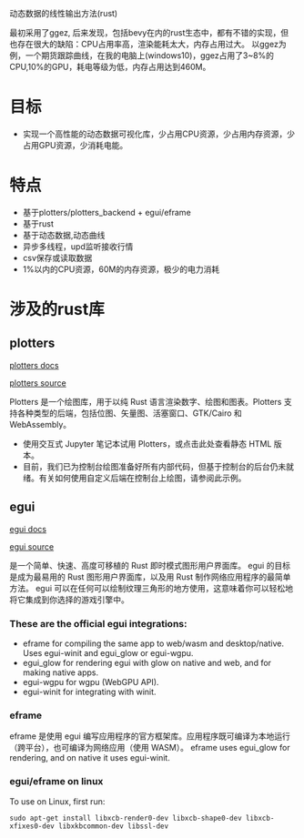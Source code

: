 动态数据的线性输出方法(rust)

最初采用了ggez, 后来发现，包括bevy在内的rust生态中，都有不错的实现，但也存在很大的缺陷：CPU占用率高，渲染能耗太大，内存占用过大。
以ggez为例，一个期货跟踪曲线，在我的电脑上(windows10)，ggez占用了3~8%的CPU,10%的GPU，耗电等级为低，内存占用达到460M。

# 目标

- 实现一个高性能的动态数据可视化库，少占用CPU资源，少占用内存资源，少占用GPU资源，少消耗电能。

# 特点

- 基于plotters/plotters_backend + egui/eframe 
- 基于rust
- 基于动态数据,动态曲线
- 异步多线程，upd监听接收行情
- csv保存或读取数据
- 1%以内的CPU资源，60M的内存资源，极少的电力消耗


# 涉及的rust库

## plotters

[plotters docs](https://docs.rs/plotters/latest/plotters/)

[plotters source](https://github.com/plotters-rs/plotters)

Plotters 是一个绘图库，用于以纯 Rust 语言渲染数字、绘图和图表。Plotters 支持各种类型的后端，包括位图、矢量图、活塞窗口、GTK/Cairo 和 WebAssembly。
- 使用交互式 Jupyter 笔记本试用 Plotters，或点击此处查看静态 HTML 版本。
- 目前，我们已为控制台绘图准备好所有内部代码，但基于控制台的后台仍未就绪。有关如何使用自定义后端在控制台上绘图，请参阅此示例。

 
## egui

[egui docs](https://docs.rs/egui/latest/egui/)

[egui source](https://github.com/emilk/egui)

是一个简单、快速、高度可移植的 Rust 即时模式图形用户界面库。
egui 的目标是成为最易用的 Rust 图形用户界面库，以及用 Rust 制作网络应用程序的最简单方法。
egui 可以在任何可以绘制纹理三角形的地方使用，这意味着你可以轻松地将它集成到你选择的游戏引擎中。

### These are the official egui integrations:

- eframe for compiling the same app to web/wasm and desktop/native. Uses egui-winit and egui_glow or egui-wgpu.
- egui_glow for rendering egui with glow on native and web, and for making native apps.
- egui-wgpu for wgpu (WebGPU API).
- egui-winit for integrating with winit.

### eframe

eframe 是使用 egui 编写应用程序的官方框架库。应用程序既可编译为本地运行（跨平台），也可编译为网络应用（使用 WASM）。
eframe uses egui_glow for rendering, and on native it uses egui-winit.

### egui/eframe on linux

To use on Linux, first run:
```text
sudo apt-get install libxcb-render0-dev libxcb-shape0-dev libxcb-xfixes0-dev libxkbcommon-dev libssl-dev
```


